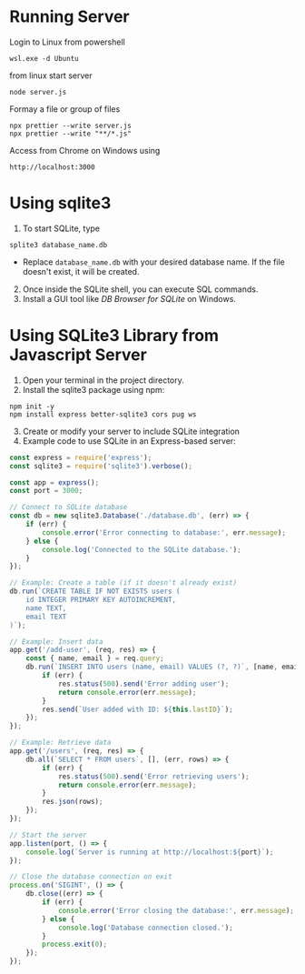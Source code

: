 # Running Server

Login to Linux from powershell
```
wsl.exe -d Ubuntu
```

from linux start server
```
node server.js
```

Formay a file or group of files
```
npx prettier --write server.js
npx prettier --write "**/*.js"
```

Access from Chrome on Windows using 
```
http://localhost:3000
```

# Using sqlite3
1. To start SQLite, type
```
splite3 database_name.db
```
- Replace ```database_name.db``` with your desired database name. If the file doesn't exist, it will be created.
2. Once inside the SQLite shell, you can execute SQL commands.
3. Install a GUI tool like *DB Browser for SQLite* on Windows.

# Using SQLite3 Library from Javascript Server
1. Open your terminal in the project directory.
2. Install the sqlite3 package using npm:
```
npm init -y
npm install express better-sqlite3 cors pug ws

```
3. Create or modify your server to include SQLite integration
4. Example code to use SQLite in an Express-based server:
``` Javascript
const express = require('express');
const sqlite3 = require('sqlite3').verbose();

const app = express();
const port = 3000;

// Connect to SQLite database
const db = new sqlite3.Database('./database.db', (err) => {
    if (err) {
        console.error('Error connecting to database:', err.message);
    } else {
        console.log('Connected to the SQLite database.');
    }
});

// Example: Create a table (if it doesn't already exist)
db.run(`CREATE TABLE IF NOT EXISTS users (
    id INTEGER PRIMARY KEY AUTOINCREMENT,
    name TEXT,
    email TEXT
)`);

// Example: Insert data
app.get('/add-user', (req, res) => {
    const { name, email } = req.query;
    db.run(`INSERT INTO users (name, email) VALUES (?, ?)`, [name, email], function(err) {
        if (err) {
            res.status(500).send('Error adding user');
            return console.error(err.message);
        }
        res.send(`User added with ID: ${this.lastID}`);
    });
});

// Example: Retrieve data
app.get('/users', (req, res) => {
    db.all(`SELECT * FROM users`, [], (err, rows) => {
        if (err) {
            res.status(500).send('Error retrieving users');
            return console.error(err.message);
        }
        res.json(rows);
    });
});

// Start the server
app.listen(port, () => {
    console.log(`Server is running at http://localhost:${port}`);
});

// Close the database connection on exit
process.on('SIGINT', () => {
    db.close((err) => {
        if (err) {
            console.error('Error closing the database:', err.message);
        } else {
            console.log('Database connection closed.');
        }
        process.exit(0);
    });
});

```

